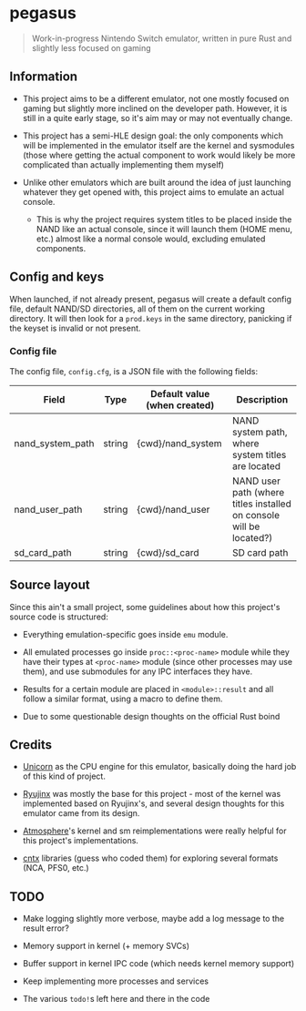 # pegasus

> Work-in-progress Nintendo Switch emulator, written in pure Rust and slightly less focused on gaming

## Information

- This project aims to be a different emulator, not one mostly focused on gaming but slightly more inclined on the developer path. However, it is still in a quite early stage, so it's aim may or may not eventually change.

- This project has a semi-HLE design goal: the only components which will be implemented in the emulator itself are the kernel and sysmodules (those where getting the actual component to work would likely be more complicated than actually implementing them myself)

- Unlike other emulators which are built around the idea of just launching whatever they get opened with, this project aims to emulate an actual console.

  - This is why the project requires system titles to be placed inside the NAND like an actual console, since it will launch them (HOME menu, etc.) almost like a normal console would, excluding emulated components.

## Config and keys

When launched, if not already present, pegasus will create a default config file, default NAND/SD directories, all of them on the current working directory. It will then look for a `prod.keys` in the same directory, panicking if the keyset is invalid or not present.

### Config file

The config file, `config.cfg`, is a JSON file with the following fields:

| Field            | Type   | Default value (when created) | Description                                                         |
|------------------|--------|------------------------------|---------------------------------------------------------------------|
| nand_system_path | string | {cwd}/nand_system            | NAND system path, where system titles are located                   |
| nand_user_path   | string | {cwd}/nand_user              | NAND user path (where titles installed on console will be located?) |
| sd_card_path     | string | {cwd}/sd_card                | SD card path                                                        |

## Source layout

Since this ain't a small project, some guidelines about how this project's source code is structured:

- Everything emulation-specific goes inside `emu` module.

- All emulated processes go inside `proc::<proc-name>` module while they have their types at `<proc-name>` module (since other processes may use them), and use submodules for any IPC interfaces they have.

- Results for a certain module are placed in `<module>::result` and all follow a similar format, using a macro to define them.

- Due to some questionable design thoughts on the official Rust boind

## Credits

- [Unicorn](https://github.com/unicorn-engine/unicorn) as the CPU engine for this emulator, basically doing the hard job of this kind of project.

- [Ryujinx](https://github.com/Ryujinx/Ryujinx) was mostly the base for this project - most of the kernel was implemented based on Ryujinx's, and several design thoughts for this emulator came from its design.

- [Atmosphere](https://github.com/Atmosphere-NX/Atmosphere)'s kernel and sm reimplementations were really helpful for this project's implementations.

- [cntx](https://github.com/XorTroll/cntx) libraries (guess who coded them) for exploring several formats (NCA, PFS0, etc.)

## TODO

- Make logging slightly more verbose, maybe add a log message to the result error?

- Memory support in kernel (+ memory SVCs)

- Buffer support in kernel IPC code (which needs kernel memory support)

- Keep implementing more processes and services

- The various `todo!`s left here and there in the code